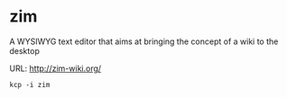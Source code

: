 # zim
A WYSIWYG text editor that aims at bringing the concept of a wiki to the desktop

URL: http://zim-wiki.org/

```
kcp -i zim
```

